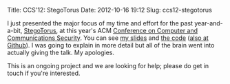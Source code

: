 Title: CCS'12: StegoTorus
Date: 2012-10-16 19:12
Slug: ccs12-stegotorus

I just presented the major focus of my time and effort for the past
year-and-a-bit, [StegoTorus](/media/2010/05/stegotorus.pdf), at this
year's ACM [Conference on Computer and Communications
Security](http://www.sigsac.org/ccs/CCS2012/). You can see [my
slides](/media/2010/05/stegotorus-talk/) and [the
code](https://gitweb.torproject.org/stegotorus.git) ([also at
Github](https://github.com/zackw/stegotorus)). I was going to explain in
more detail but all of the brain went into actually giving the talk. My
apologies.

This is an ongoing project and we are looking for help; please do get in
touch if you're interested.

